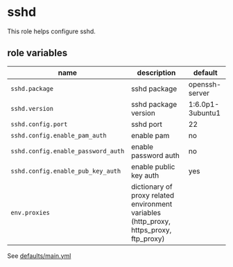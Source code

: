 # sshd

This role helps configure sshd.

## role variables

|name|description|default|
|----|-----------|-------|
|`sshd.package`|sshd package|openssh-server|
|`sshd.version`|sshd package version|1:6.0p1-3ubuntu1|
|`sshd.config.port`|sshd port|22|
|`sshd.config.enable_pam_auth`|enable pam|no|
|`sshd.config.enable_password_auth`|enable password auth|no|
|`sshd.config.enable_pub_key_auth`|enable public key auth|yes|
|`env.proxies`|dictionary of proxy related environment variables (http_proxy, https_proxy, ftp_proxy)||

See [defaults/main.yml](https://github.com/ryankanno/ansible-roles/blob/master/sshd/defaults/main.yml)
